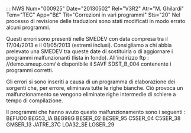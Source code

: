  :  : NWS Num="000925" Date="20130502" Rel="V3R2" Atr="M. Ghilardi" Tem="TEC" App="B£" Tit="Correzioni in vari programmi" Sts="20"
Nel processo di revisione delle traduzioni sono stati modificati in modo errato alcuni programmi.

Questi errori sono presenti nelle SMEDEV con data compresa tra il 17/04/2013 e il 01/05/2013 (estremi inclusi).
Consigliamo a chi abbia prelevato una SMEDEV tra queste date di sostituirla o di aggiornare i programmi malfunzionanti (lista in fondo).
All'indirizzo ftp : //demo.smeup.com/ è disponibile il SAVF SDST_B_004 contenente i programmi corretti.

Gli errori si sono inseriti a causa di un programma di elaborazione dei sorgenti che, per errore, eliminava tutte le righe bianche.
Ciò provoca un malfunzionamento se vengono eliminate righe intermedie di schiere a tempo di compilazione.

Il programmi che hanno avuto questo malfunzionamento sono i seguenti : 
B£FUO0
B£G53_IA
B£G98G
B£SER_02
B£SER_95
C5SER_04
C5SER_38
GMSER_13
JATRE_37C
LOA32_SE
LOSER_29
